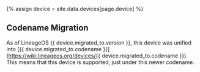 {% assign device = site.data.devices[page.device] %}

## Codename Migration

As of LineageOS {{ device.migrated_to.version }}, this device was unified into [{{ device.migrated_to.codename }}](https://wiki.lineageos.org/devices/{{ device.migrated_to.codename }}). This means that this device is supported, just under this newer codename.
